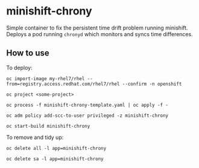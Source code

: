 # minishift-chrony

Simple container to fix the persistent time drift problem running minishift. Deploys a pod running `chronyd` which monitors and syncs time differences.


## How to use

To deploy:

```
oc import-image my-rhel7/rhel --from=registry.access.redhat.com/rhel7/rhel --confirm -n openshift

oc project <some-project>

oc process -f minishift-chrony-template.yaml | oc apply -f -

oc adm policy add-scc-to-user privileged -z minishift-chrony

oc start-build minishift-chrony
```

To remove and tidy up:
```
oc delete all -l app=minishift-chrony

oc delete sa -l app=minishift-chrony
```